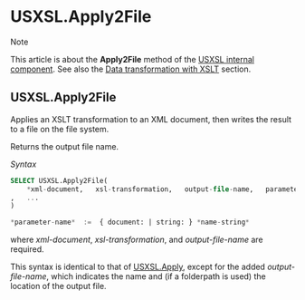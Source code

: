 # USXSL.Apply2File



> [!NOTE]
> This article is about the **Apply2File** method of the [USXSL internal component](/docs/Extensions/USXSL%20internal%20component).
> See also the [Data transformation with XSLT]() section.

## **USXSL.Apply2File**

Applies an XSLT transformation to an XML document, then writes the result to a file on the file system.

Returns the output file name.

*Syntax*

```sql
SELECT USXSL.Apply2File(
    *xml-document,   xsl-transformation,   output-file-name,   parameter-name,   parameter-value*
,   ...
)

*parameter-name*  :=  { document: | string: } *name-string*
```

where *xml-document*, *xsl-transformation*, and *output-file-name* are required.

This syntax is identical to that of [USXSL.Apply](/docs/Extensions/USXSL%20internal%20component/USXSLApply.md), except for the added *output-file-name*, which indicates the name and (if a folderpath is used) the location of the output file.